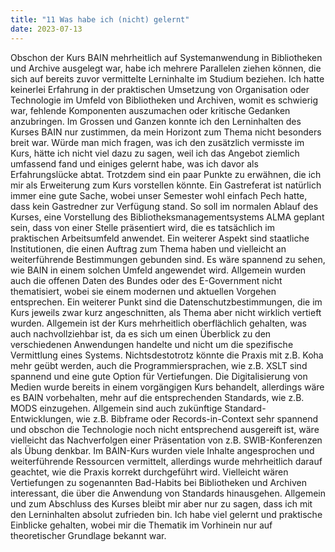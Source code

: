 ```yaml
---
title: "11 Was habe ich (nicht) gelernt"
date: 2023-07-13
---
```

Obschon der Kurs BAIN mehrheitlich auf Systemanwendung in Bibliotheken und Archive ausgelegt war, habe ich mehrere Parallelen ziehen können, die sich auf bereits zuvor vermittelte Lerninhalte im Studium beziehen. Ich hatte keinerlei Erfahrung in der praktischen Umsetzung von Organisation oder Technologie im Umfeld von Bibliotheken und Archiven, womit es schwierig war, fehlende Komponenten auszumachen oder kritische Gedanken anzubringen. Im Grossen und Ganzen konnte ich den Lerninhalten des Kurses BAIN nur zustimmen, da mein Horizont zum Thema nicht besonders breit war. Würde man mich fragen, was ich den zusätzlich vermisste im Kurs, hätte ich nicht viel dazu zu sagen, weil ich das Angebot ziemlich umfassend fand und einiges gelernt habe, was ich davor als Erfahrungslücke abtat. Trotzdem sind ein paar Punkte zu erwähnen, die ich mir als Erweiterung zum Kurs vorstellen könnte. Ein Gastreferat ist natürlich immer eine gute Sache, wobei unser Semester wohl einfach Pech hatte, dass kein Gastredner zur Verfügung stand. So soll im normalen Ablauf des Kurses, eine Vorstellung des Bibliotheksmanagementsystems ALMA geplant sein, dass von einer Stelle präsentiert wird, die es tatsächlich im praktischen Arbeitsumfeld anwendet. Ein weiterer Aspekt sind staatliche Institutionen, die einen Auftrag zum Thema haben und vielleicht an weiterführende Bestimmungen gebunden sind. Es wäre spannend zu sehen, wie BAIN in einem solchen Umfeld angewendet wird. Allgemein wurden auch die offenen Daten des Bundes oder des E-Government nicht thematisiert, wobei sie einem modernen und aktuellen Vorgehen entsprechen. Ein weiterer Punkt sind die Datenschutzbestimmungen, die im Kurs jeweils zwar kurz angeschnitten, als Thema aber nicht wirklich vertieft wurden. Allgemein ist der Kurs mehrheitlich oberflächlich gehalten, was auch nachvollziehbar ist, da es sich um einen Überblick zu den verschiedenen Anwendungen handelte und nicht um die spezifische Vermittlung eines Systems. Nichtsdestotrotz könnte die Praxis mit z.B. Koha mehr geübt werden, auch die Programmiersprachen, wie z.B. XSLT sind spannend und eine gute Option für Vertiefungen. Die Digitalisierung von Medien wurde bereits in einem vorgängigen Kurs behandelt, allerdings wäre es BAIN vorbehalten, mehr auf die entsprechenden Standards, wie z.B. MODS einzugehen. Allgemein sind auch zukünftige Standard-Entwicklungen, wie z.B. Bibframe oder Records-in-Context sehr spannend und obschon die Technologie noch nicht entsprechend ausgereift ist, wäre vielleicht das Nachverfolgen einer Präsentation von z.B. SWIB-Konferenzen als Übung denkbar. Im BAIN-Kurs wurden viele Inhalte angesprochen und weiterführende Ressourcen vermittelt, allerdings wurde mehrheitlich darauf geachtet, wie die Praxis korrekt durchgeführt wird. Vielleicht wären Vertiefungen zu sogenannten Bad-Habits bei Bibliotheken und Archiven interessant, die über die Anwendung von Standards hinausgehen. Allgemein und zum Abschluss des Kurses bleibt mir aber nur zu sagen, dass ich mit den Lerninhalten absolut zufrieden bin. Ich habe viel gelernt und praktische Einblicke gehalten, wobei mir die Thematik im Vorhinein nur auf theoretischer Grundlage bekannt war. 
